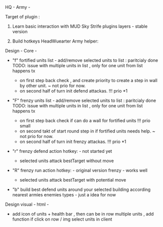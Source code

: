 HQ - Army - 

Target of plugin :

1. Learn basic interaction with MUD Sky Strife plugins layers - stable version
   
2. Build hotkeys HeadWuearter Army helper:

Design  - Core -

- "f"  fortified units list - add/remove selected units to list : 
paritcialy done TODO: issue with multiple units in list , only for one unit from list happens tx
  
  - on first step back check , and create priority to create a step in wall by other unit. ~ not prio for now. 
  - on second half of turn init defend attackas.  !!! prio *1

- "F"  frenzy units list - add/remove selected units to list : 
paritcialy done TODO: issue with multiple units in list , only for one unit from list happens tx

  - on first step back check if can do a wall for fortified units  !!! prio small
  - on second takt of start round step in if fortified units needs help.    ~ not prio for now. 
  - on second half of turn init frenzy attackas.  !!! prio *1

- "r" frenzy defend action hotkey:  - not started yet
   -  selected units attack bestTarget without move

 - "R" frenzy run action hotkey: - original version frenzy - works well
   - selected units attack bestTarget with potential move 

- "b" build best defend units around your selected building according nearest armies enemies types - just a idea for now 
      

Design visual - html -
- add icon of units + health bar , then can be in row multiple units , add function if click on row / img select units in client 

